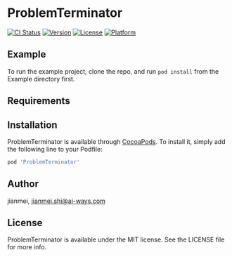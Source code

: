 # ProblemTerminator

[![CI Status](https://img.shields.io/travis/jianmei/ProblemTerminator.svg?style=flat)](https://travis-ci.org/jianmei/ProblemTerminator)
[![Version](https://img.shields.io/cocoapods/v/ProblemTerminator.svg?style=flat)](https://cocoapods.org/pods/ProblemTerminator)
[![License](https://img.shields.io/cocoapods/l/ProblemTerminator.svg?style=flat)](https://cocoapods.org/pods/ProblemTerminator)
[![Platform](https://img.shields.io/cocoapods/p/ProblemTerminator.svg?style=flat)](https://cocoapods.org/pods/ProblemTerminator)

## Example

To run the example project, clone the repo, and run `pod install` from the Example directory first.

## Requirements

## Installation

ProblemTerminator is available through [CocoaPods](https://cocoapods.org). To install
it, simply add the following line to your Podfile:

```ruby
pod 'ProblemTerminator'
```

## Author

jianmei, jianmei.shi@ai-ways.com

## License

ProblemTerminator is available under the MIT license. See the LICENSE file for more info.
